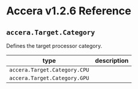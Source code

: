 [//]: # (Project: Accera)
[//]: # (Version: v1.2.6)

# Accera v1.2.6 Reference
## `accera.Target.Category`

Defines the target processor category.

type | description
--- | ---
`accera.Target.Category.CPU` |
`accera.Target.Category.GPU` |


<div style="page-break-after: always;"></div>
